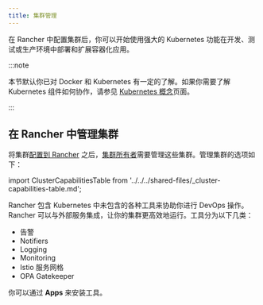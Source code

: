 ```yaml
---
title: 集群管理
---
```


<head>
  <link rel="canonical" href="https://ranchermanager.docs.rancher.com/zh/how-to-guides/new-user-guides/manage-clusters"/>
</head>

在 Rancher 中配置集群后，你可以开始使用强大的 Kubernetes 功能在开发、测试或生产环境中部署和扩展容器化应用。

:::note

本节默认你已对 Docker 和 Kubernetes 有一定的了解。如果你需要了解 Kubernetes 组件如何协作，请参见 [Kubernetes 概念](../../../reference-guides/kubernetes-concepts.md)页面。

:::

## 在 Rancher 中管理集群

将集群[配置到 Rancher](../kubernetes-clusters-in-rancher-setup/kubernetes-clusters-in-rancher-setup.md) 之后，[集群所有者](../authentication-permissions-and-global-configuration/manage-role-based-access-control-rbac/cluster-and-project-roles.md#cluster-roles)需要管理这些集群。管理集群的选项如下：

import ClusterCapabilitiesTable from '../../../shared-files/_cluster-capabilities-table.md';

<ClusterCapabilitiesTable />

Rancher 包含 Kubernetes 中未包含的各种工具来协助你进行 DevOps 操作。Rancher 可以与外部服务集成，让你的集群更高效地运行。工具分为以下几类：

- 告警
- Notifiers
- Logging
- Monitoring
- Istio 服务网格
- OPA Gatekeeper

你可以通过 **Apps** 来安装工具。
